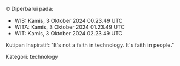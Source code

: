 ⏰ Diperbarui pada:
- WIB: Kamis, 3 Oktober 2024 00.23.49 UTC
- WITA: Kamis, 3 Oktober 2024 01.23.49 UTC
- WIT: Kamis, 3 Oktober 2024 02.23.49 UTC

Kutipan Inspiratif:
"It's not a faith in technology. It's faith in people."


Kategori: technology

